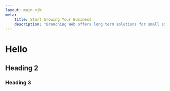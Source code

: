 ```yaml
---
layout: main.njk
meta:
    title: Start Growing Your Business
    description: "Branching Web offers long term solutions for small sites, to medium sized e-commerce solutions for your business. Start growing your small business or start up and get in contact today to receive a free quote."
---
```


# Hello
## Heading 2
### Heading 3